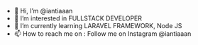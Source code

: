 - 👋 Hi, I’m @iantiaaan
- 👀 I’m interested in FULLSTACK DEVELOPER
- 🌱 I’m currently learning LARAVEL FRAMEWORK, Node JS
- 📫 How to reach me on : Follow me on Instagram @iantiaaan

<!---
iantiaaan/iantiaaan is a ✨ special ✨ repository because its `README.md` (this file) appears on your GitHub profile.
You can click the Preview link to take a look at your changes.
--->
